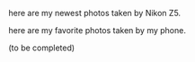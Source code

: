 here are my newest photos taken by Nikon Z5.


here are my favorite photos taken by my phone.

(to be completed)